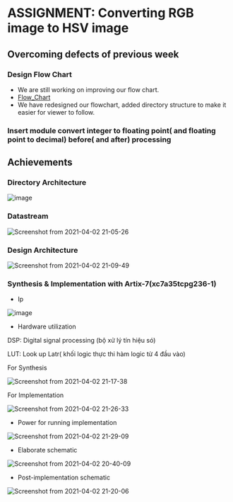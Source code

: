 # ASSIGNMENT: Converting RGB image to HSV image
## Overcoming defects of previous week
### Design Flow Chart
* We are still working on improving our flow chart.
* [Flow_Chart](https://app.diagrams.net/#G1kA1_bKQ5Bf97h6QeS8sBBDReIkf6xTDH)
* We have redesigned our flowchart, added directory structure to make it easier for viewer to follow.
### Insert module convert integer to floating point( and floating point to decimal) before( and after) processing



## Achievements
### Directory Architecture

![image](https://user-images.githubusercontent.com/67142437/113425700-8b1e6a00-93fc-11eb-920b-a41e4d694826.png)

### Datastream
![Screenshot from 2021-04-02 21-05-26](https://user-images.githubusercontent.com/52497949/113422734-696eb400-93f7-11eb-8417-49407d9dd9ac.png)


### Design Architecture
![Screenshot from 2021-04-02 21-09-49](https://user-images.githubusercontent.com/52497949/113422956-d41fef80-93f7-11eb-8082-a29d47fbf7a8.png)


### Synthesis & Implementation with Artix-7(xc7a35tcpg236-1)

* Ip

![image](https://user-images.githubusercontent.com/67142437/113420073-dcc1f700-93f2-11eb-9d8d-c5ebb1fbb354.png)

* Hardware utilization

DSP: Digital signal processing (bộ xử lý tín hiệu só)

LUT: Look up Latr( khối logic thực thi hàm logic từ 4 đầu vào)

For Synthesis

![Screenshot from 2021-04-02 21-17-38](https://user-images.githubusercontent.com/52497949/113423561-e8b0b780-93f8-11eb-8e76-237b7750e773.png)

For Implementation

![Screenshot from 2021-04-02 21-26-33](https://user-images.githubusercontent.com/52497949/113424308-2530e300-93fa-11eb-936f-e19865c83d5a.png)

* Power for running implementation

![Screenshot from 2021-04-02 21-29-09](https://user-images.githubusercontent.com/52497949/113424563-907ab500-93fa-11eb-8d6c-f2804be04316.png)


* Elaborate schematic

![Screenshot from 2021-04-02 20-40-09](https://user-images.githubusercontent.com/52497949/113420584-c5cfd480-93f3-11eb-9f7d-29f68239bf41.png)

* Post-implementation schematic

![Screenshot from 2021-04-02 21-20-06](https://user-images.githubusercontent.com/52497949/113423762-3fb68c80-93f9-11eb-963c-10d86cda1603.png)




